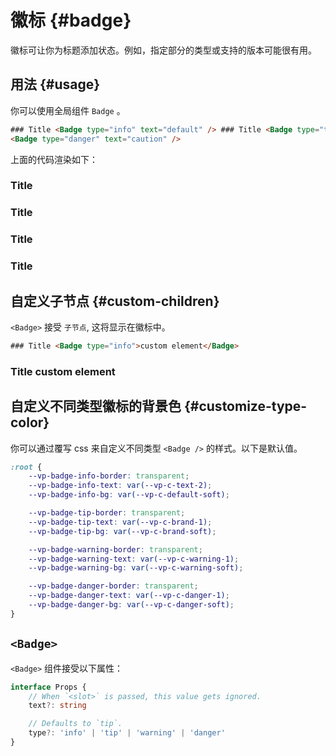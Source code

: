# 徽标 {#badge}

徽标可让你为标题添加状态。例如，指定部分的类型或支持的版本可能很有用。

## 用法 {#usage}

你可以使用全局组件 `Badge` 。

```html
### Title <Badge type="info" text="default" /> ### Title <Badge type="tip" text="^1.9.0" /> ### Title <Badge type="warning" text="beta" /> ### Title
<Badge type="danger" text="caution" />
```

上面的代码渲染如下：

### Title <Badge type="info" text="default" />

### Title <Badge type="tip" text="^1.9.0" />

### Title <Badge type="warning" text="beta" />

### Title <Badge type="danger" text="caution" />

## 自定义子节点 {#custom-children}

`<Badge>` 接受 `子节点`, 这将显示在徽标中。

```html
### Title <Badge type="info">custom element</Badge>
```

### Title <Badge type="info">custom element</Badge>

## 自定义不同类型徽标的背景色 {#customize-type-color}

你可以通过覆写 css 来自定义不同类型 `<Badge />` 的样式。以下是默认值。

```css
:root {
	--vp-badge-info-border: transparent;
	--vp-badge-info-text: var(--vp-c-text-2);
	--vp-badge-info-bg: var(--vp-c-default-soft);

	--vp-badge-tip-border: transparent;
	--vp-badge-tip-text: var(--vp-c-brand-1);
	--vp-badge-tip-bg: var(--vp-c-brand-soft);

	--vp-badge-warning-border: transparent;
	--vp-badge-warning-text: var(--vp-c-warning-1);
	--vp-badge-warning-bg: var(--vp-c-warning-soft);

	--vp-badge-danger-border: transparent;
	--vp-badge-danger-text: var(--vp-c-danger-1);
	--vp-badge-danger-bg: var(--vp-c-danger-soft);
}
```

## `<Badge>`

`<Badge>` 组件接受以下属性：

```ts
interface Props {
	// When `<slot>` is passed, this value gets ignored.
	text?: string

	// Defaults to `tip`.
	type?: 'info' | 'tip' | 'warning' | 'danger'
}
```
